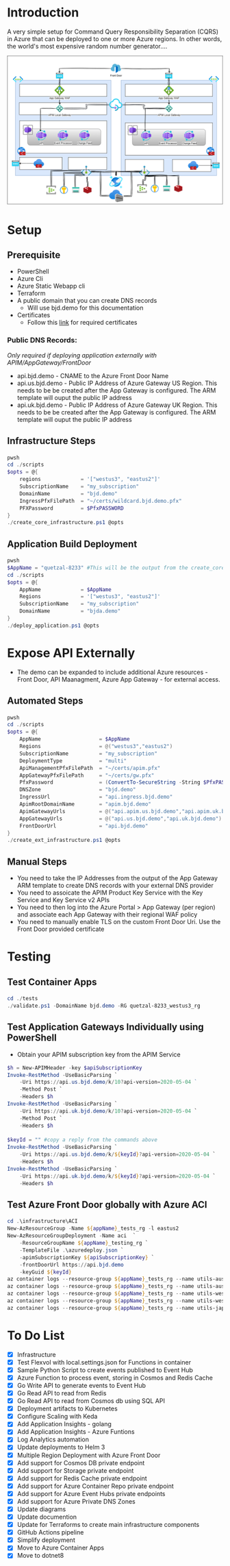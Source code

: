# Introduction
A very simple setup for Command Query Responsibility Separation (CQRS) in Azure that can be deployed to one or more Azure regions.
In other words, the world's most expensive random number generator....

![Architecture](./.assets/architecture.png)

# Setup

## Prerequisite
* PowerShell
* Azure Cli
* Azure Static Webapp cli
* Terraform
* A public domain that you can create DNS records
   * Will use bjd.demo for this documentation 
* Certificates
   * Follow this [link](./letsencrypt.md) for required certificates 

### Public DNS Records: 
_Only required if deploying application externally with APIM/AppGateway/FrontDoor_
* api.bjd.demo - CNAME to the Azure Front Door Name 
* api.us.bjd.demo - Public IP Address of Azure Gateway US Region. This needs to be be created after the App Gateway is configured. The ARM template will ouput the public IP address
* api.uk.bjd.demo - Public IP Address of Azure Gateway UK Region. This needs to be be created after the App Gateway is configured. The ARM template will ouput the public IP address
    
## Infrastructure Steps
```powershell
pwsh
cd ./scripts
$opts = @{
    regions             = '["westus3", "eastus2"]'
    SubscriptionName    = "my_subscription"
    DomainName          = "bjd.demo" 
    IngressPfxFilePath  = "~/certs/wildcard.bjd.demo.pfx"
    PFXPassword         = $PfxPASSWORD   
}
./create_core_infrastructure.ps1 @opts
```

## Application Build Deployment 
```powershell
pwsh
$AppName = "quetzal-8233" #This will be the output from the create_core_infrastructure.ps1 script
cd ./scripts
$opts = @{
    AppName             = $AppName
    Regions             = '["westus3", "eastus2"]'
    SubscriptionName    = "my_subscription"
    DomainName          = "bjda.demo"
}
./deploy_application.ps1 @opts
```

# Expose API Externally 
* The demo can be expanded to include additional Azure resources - Front Door, API Maanagment, Azure App Gateway - for external access.

## Automated Steps
```powershell
pwsh
cd ./scripts
$opts = @{
	AppName                   = $AppName
	Regions                   = @("westus3","eastus2")
	SubscriptionName          = "my_subscription"
	DeploymentType            = "multi"
	ApiManagementPfxFilePath  = "~/certs/apim.pfx"
	AppGatewayPfxFilePath     = "~/certs/gw.pfx"
	PfxPassword               = (ConvertTo-SecureString -String $PfxPASSWORD -AsPlainText -Force)
	DNSZone				  	  = "bjd.demo"
	IngressUrl                = "api.ingress.bjd.demo"
	ApimRootDomainName	  	  = "apim.bjd.demo"
	ApimGatewayUrls           = @("api.apim.us.bjd.demo","api.apim.uk.bjd.demo") 
	AppGatewayUrls            = @("api.us.bjd.demo","api.uk.bjd.demo")
	FrontDoorUrl              = "api.bjd.demo"
}
./create_ext_infrastructure.ps1 @opts
```

## Manual Steps
* You need to take the IP Addresses from the output of the App Gateway ARM template to create DNS records with your external DNS provider
* You need to assoicate the APIM Product Key Service with the Key Service and Key Service v2 APIs
* You need to then log into the Azure Portal > App Gateway (per region) and associate each App Gateway with their regional WAF policy
* You need to manually enable TLS on the custom Front Door Uri. Use the Front Door provided certificate 

# Testing
## Test Container Apps 
```powershell
cd ./tests
./validate.ps1 -DomainName bjd.demo -RG quetzal-8233_westus3_rg
```

## Test Application Gateways Individually using PowerShell
* Obtain your APIM subscription key from the APIM Service 
```powershell
$h = New-APIMHeader -key $apiSubscriptionKey
Invoke-RestMethod -UseBasicParsing `
    -Uri https://api.us.bjd.demo/k/10?api-version=2020-05-04 ` 
    -Method Post `
    -Headers $h
Invoke-RestMethod -UseBasicParsing `
    -Uri https://api.uk.bjd.demo/k/10?api-version=2020-05-04 `
    -Method Post `
    -Headers $h

$keyId = "" #copy a reply from the commands above
Invoke-RestMethod -UseBasicParsing `
    -Uri https://api.us.bjd.demo/k/${keyId}?api-version=2020-05-04 `
    -Headers $h
Invoke-RestMethod -UseBasicParsing `
    -Uri https://api.uk.bjd.demo/k/${keyId}?api-version=2020-05-04 `
    -Headers $h
```

## Test Azure Front Door globally with Azure ACI
```powershell
cd .\infrastructure\ACI
New-AzResourceGroup -Name ${appName}_tests_rg -l eastus2
New-AzResourceGroupDeployment -Name aci  `
    -ResourceGroupName ${appName}_testing_rg `
    -TemplateFile .\azuredeploy.json `
    -apimSubscriptionKey ${apiSubscriptionKey} `
    -frontDoorUrl https://api.bjd.demo 
    -keyGuid ${keyId}
az container logs --resource-group ${appName}_tests_rg --name utils-australiaeast-get
az container logs --resource-group ${appName}_tests_rg --name utils-australiaeast-post
az container logs --resource-group ${appName}_tests_rg --name utils-westeurope-get
az container logs --resource-group ${appName}_tests_rg --name utils-westeurope-post
az container logs --resource-group ${appName}_tests_rg --name utils-japaneast-get
```

# To Do List 
- [x] Infrastructure 
- [x] Test Flexvol with local.settings.json for Functions in container
- [x] Sample Python Script to create events published to Event Hub
- [x] Azure Function to process event, storing in Cosmos and Redis Cache
- [x] Go Write API to generate events to Event Hub 
- [x] Go Read API to read from Redis 
- [x] Go Read API to read from Cosmos db using SQL API
- [x] Deployment artifacts to Kubernetes
- [x] Configure Scaling with Keda 
- [x] Add Application Insights - golang
- [x] Add Application Insights - Azure Funtions
- [x] Log Analytics automation 
- [x] Update deployments to Helm 3
- [x] Multiple Region Deployment with Azure Front Door
- [x] Add support for Cosmos DB private endpoint
- [x] Add support for Storage private endpoint
- [x] Add support for Redis Cache private endpoint
- [x] Add support for Azure Container Repo private endpoint
- [x] Add support for Azure Event Hubs private endpoints
- [x] Add support for Azure Private DNS Zones
- [x] Update diagrams 
- [x] Update documention
- [x] Update for Terraforms to create main infrastructure components
- [x] GitHub Actions pipeline 
- [x] Simplify deployment
- [x] Move to Azure Container Apps
- [x] Move to dotnet8
